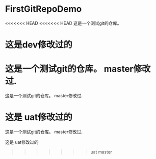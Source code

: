 # FirstGitRepoDemo
<<<<<<< HEAD
<<<<<<< HEAD
这是一个测试git的仓库。  

这是dev修改过的
=======
这是一个测试git的仓库。  master修改过.
=======
这是一个测试git的仓库。  master修改过.




这是 uat修改过的
=======
这是一个测试git的仓库。  master修改过.




这是 uat修改过的
>>>>>>> uat
>>>>>>> master
